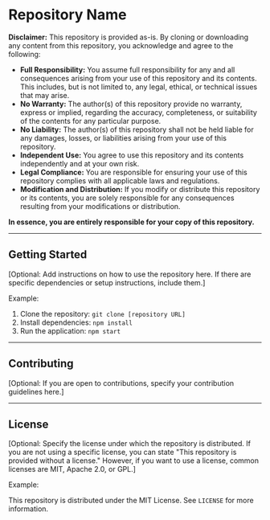 # Repository Name

**Disclaimer:** This repository is provided as-is. By cloning or downloading any content from this repository, you acknowledge and agree to the following:

* **Full Responsibility:** You assume full responsibility for any and all consequences arising from your use of this repository and its contents. This includes, but is not limited to, any legal, ethical, or technical issues that may arise.
* **No Warranty:** The author(s) of this repository provide no warranty, express or implied, regarding the accuracy, completeness, or suitability of the contents for any particular purpose.
* **No Liability:** The author(s) of this repository shall not be held liable for any damages, losses, or liabilities arising from your use of this repository.
* **Independent Use:** You agree to use this repository and its contents independently and at your own risk.
* **Legal Compliance:** You are responsible for ensuring your use of this repository complies with all applicable laws and regulations.
* **Modification and Distribution:** If you modify or distribute this repository or its contents, you are solely responsible for any consequences resulting from your modifications or distribution.

**In essence, you are entirely responsible for your copy of this repository.**

---

## Getting Started

[Optional: Add instructions on how to use the repository here. If there are specific dependencies or setup instructions, include them.]

Example:

1.  Clone the repository: `git clone [repository URL]`
2.  Install dependencies: `npm install`
3.  Run the application: `npm start`

---

## Contributing

[Optional: If you are open to contributions, specify your contribution guidelines here.]

---

## License

[Optional: Specify the license under which the repository is distributed. If you are not using a specific license, you can state "This repository is provided without a license." However, if you want to use a license, common licenses are MIT, Apache 2.0, or GPL.]

Example:

This repository is distributed under the MIT License. See `LICENSE` for more information.

